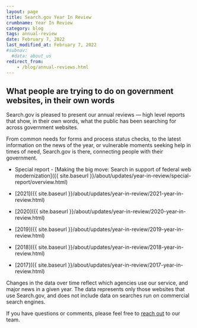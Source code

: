 ```yaml
---
layout: page
title: Search.gov Year In Review
crumbname: Year In Review
category: blog
tags: annual-review
date: February 7, 2022
last_modified_at: February 7, 2022
#subnav:
  #data: about_us
redirect_from: 
    - /blog/annual-reviews.html
---
```


## What people are trying to do on government websites, in their own words

Search.gov is pleased to present our annual reviews &mdash; high level reports that show, in their own words, what the public has been searching for across government websites.

From common needs for forms and process status checks, to the latest information on the news of the year, or vulnerable moments seeking help in times of need, Search.gov is there, connecting people with their government.

* Special report - [Making the big move: Search in support of federal web modernization]({{ site.baseurl }}/about/updates/year-in-review/special-report/overview.html)

* [2021]({{ site.baseurl }}/about/updates/year-in-review/2021-year-in-review.html)

* [2020]({{ site.baseurl }}/about/updates/year-in-review/2020-year-in-review.html)

* [2019]({{ site.baseurl }}/about/updates/year-in-review/2019-year-in-review.html)

* [2018]({{ site.baseurl }}/about/updates/year-in-review/2018-year-in-review.html)

* [2017]({{ site.baseurl }}/about/updates/year-in-review/2017-year-in-review.html)

Changes in the data over time reflect which agencies use our service, and major news in a given year. The data represents only those websites that use Search.gov, and does not include data on searches run on commercial search engines.

If you have questions or comments, please feel free to [reach out](mailto:search@gsa.gov) to our team.